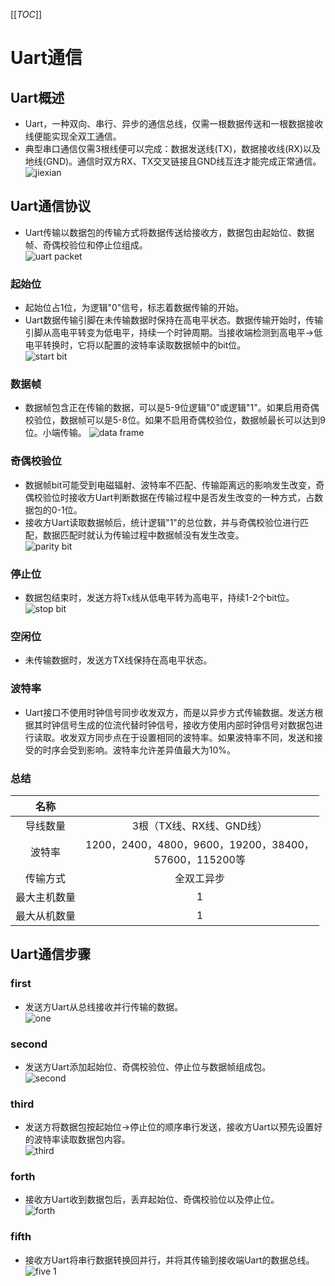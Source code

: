 [[_TOC_]]
# Uart通信
## Uart概述
- Uart，一种双向、串行、异步的通信总线，仅需一根数据传送和一根数据接收线便能实现全双工通信。
- 典型串口通信仅需3根线便可以完成：数据发送线(TX)，数据接收线(RX)以及地线(GND)。通信时双方RX、TX交叉链接且GND线互连才能完成正常通信。<br>
![jiexian](./resource/jiexian.png)
## Uart通信协议
- Uart传输以数据包的传输方式将数据传送给接收方，数据包由起始位、数据帧、奇偶校验位和停止位组成。<br>
![uart packet](./resource/datapacket.png "数据包")
### 起始位
- 起始位占1位，为逻辑"0"信号，标志着数据传输的开始。<br>
- Uart数据传输引脚在未传输数据时保持在高电平状态。数据传输开始时，传输引脚从高电平转变为低电平，持续一个时钟周期。当接收端检测到高电平->低电平转换时，它将以配置的波特率读取数据帧中的bit位。<br>
![start bit](./resource/startbit.png "起始位")
### 数据帧
- 数据帧包含正在传输的数据，可以是5-9位逻辑"0"或逻辑"1"。如果启用奇偶校验位，数据帧可以是5-8位。如果不启用奇偶校验位，数据帧最长可以达到9位。小端传输。
![data frame](./resource/dataframe.png "数据帧")
### 奇偶校验位
- 数据帧bit可能受到电磁辐射、波特率不匹配、传输距离远的影响发生改变，奇偶校验位时接收方Uart判断数据在传输过程中是否发生改变的一种方式，占数据包的0-1位。<br>
- 接收方Uart读取数据帧后，统计逻辑"1"的总位数，并与奇偶校验位进行匹配，数据匹配时就认为传输过程中数据帧没有发生改变。<br>
![parity bit](./resource/paritybit.png "奇偶校验位")
### 停止位
- 数据包结束时，发送方将Tx线从低电平转为高电平，持续1-2个bit位。<br>
![stop bit](./resource/stopbit.png "停止位")
### 空闲位
- 未传输数据时，发送方TX线保持在高电平状态。
### 波特率
- Uart接口不使用时钟信号同步收发双方，而是以异步方式传输数据。发送方根据其时钟信号生成的位流代替时钟信号，接收方使用内部时钟信号对数据包进行读取。收发双方同步点在于设置相同的波特率。如果波特率不同，发送和接受的时序会受到影响。波特率允许差异值最大为10%。
### 总结
|名称||
|:--:|:--:|
|导线数量|3根（TX线、RX线、GND线）|
|波特率|1200，2400，4800，9600，19200，38400，<br>57600，115200等|
|传输方式|全双工异步|
|最大主机数量|1|
|最大从机数量|1|
## Uart通信步骤
### first
- 发送方Uart从总线接收并行传输的数据。<br>
![one](./resource/stepfive.PNG)
### second
- 发送方Uart添加起始位、奇偶校验位、停止位与数据帧组成包。<br>
![second](./resource/stepfive.PNG)
### third
- 发送方将数据包按起始位->停止位的顺序串行发送，接收方Uart以预先设置好的波特率读取数据包内容。<br>
![third](./resource/stepfive.PNG)
### forth
- 接收方Uart收到数据包后，丢弃起始位、奇偶校验位以及停止位。<br>
![forth](./resource/stepfive.PNG)
### fifth
- 接收方Uart将串行数据转换回并行，并将其传输到接收端Uart的数据总线。<br>
![five](./resource/stepfive.PNG)
1
